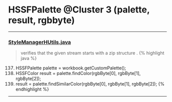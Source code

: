 # HSSFPalette @Cluster 3 (palette, result, rgbbyte)

***

### [StyleManagerHUtils.java](https://searchcode.com/codesearch/view/126772704/)
> verifies that the given stream starts with a zip structure . 
{% highlight java %}
137. HSSFPalette palette = workbook.getCustomPalette();
139. HSSFColor result = palette.findColor(rgbByte[0], rgbByte[1], rgbByte[2]);
141.   result = palette.findSimilarColor(rgbByte[0], rgbByte[1], rgbByte[2]);
{% endhighlight %}

***

